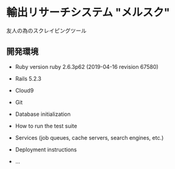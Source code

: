 # 輸出リサーチシステム "メルスク"

友人の為のスクレイピングツール

## 開発環境

* Ruby version ruby 2.6.3p62 (2019-04-16 revision 67580) 

* Rails 5.2.3

* Cloud9

* Git

* Database initialization

* How to run the test suite

* Services (job queues, cache servers, search engines, etc.)

* Deployment instructions

* ...
